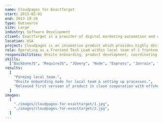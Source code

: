 ```yaml
---
name: Cloudpages for ExactTarget
start: 2013-02-01
end: 2013-10-30
type: Outsource
size: Large
industry: Software Development
client: ExactTarget is a provider of digital marketing automation and analytics software and services - starting a new channel within existing infrastructure for a social marketing. It was a CloudPages - website cms with quick and easy integration with existing services.
location: USA
project: Cloudpages is an innovative product which provides highly designed UX for creating interactive landing pages for various customers. Site Builder provides components such components as Layout, Typography, Image Gallery, Grid, Forms, etc..., plus numerous social plugins like Google, Facebook, Linkedin, Twitter, Pinterest and other. Solution built with BackboneJS and .NET on a backend, plus Janrain for social integrations.
role: Operating as a Frontend Tech Lead within local team of 2 frontend devs integrated into offshore team of 12 devs.
responsibilities: Onsite onboarding, product development, coordinating team, cross code review,
skills:
  ["BackboneJS", "RequireJS", "JQuery", "Node", "Express", "Janrain", ".Net"]
results:
  [
    "Forming local team.",
    "Onsite onboarding made for local team & setting up processes.",
    "Released first version of product in close cooperation with offshore team.",
  ]
images:
  [
    "./images/cloudpages-for-exacttarget/1.jpg",
    "./images/cloudpages-for-exacttarget/2.jpg",
  ]
---
```

